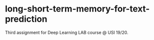 # long-short-term-memory-for-text-prediction
Third assignment for Deep Learning LAB course @ USI 19/20.
